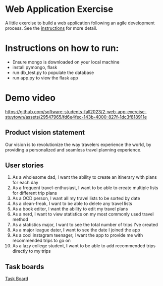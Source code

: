 # Web Application Exercise

A little exercise to build a web application following an agile development process. See the [instructions](instructions.md) for more detail.

# Instructions on how to run:
- Ensure mongo is downloaded on your local machine
- install pymongo, flask
- run db_test.py to populate the database
- run app.py to view the flask app

# Demo video


https://github.com/software-students-fall2023/2-web-app-exercise-stuytown/assets/29547965/fd6e4fec-143b-4000-827f-1dc3f818911e




## Product vision statement

Our vision is to revolutionize the way travelers experience the world, by providing a personalized and seamless travel planning experience. 

## User stories
1. As a wholesome dad, I want the ability to create an itinerary with plans for each day
2. As a frequent travel-enthusiast, I want to be able to create multiple lists for different trip plans
3. As a OCD person, I want all my travel lists to be sorted by date
4. As a clean-freak, I want to be able to delete any travel lists 
5. As a book editor, I want the ability to edit my travel plans
6. As a nerd, I want to view statistics on my most commonly used travel method
7. As a statistics major, I want to see the total number of trips I've created
8. As a major league dater, I want to see the date I joined the app
9. As a cool instagram teenager, I want the app to provide me with recommended trips to go on
10. As a lazy college student, I want to be able to add recommended trips directly to my trips

## Task boards

[Task Board](https://github.com/orgs/software-students-fall2023/projects/11)
